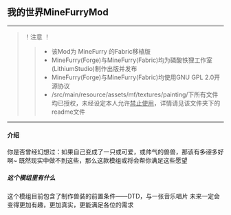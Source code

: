 ## 我的世界MineFurryMod

--- 

> ！注意 ！
>> * 该Mod为 MineFurry 的Fabric移植版
>> * MineFurry(Forge)与MineFurry(Fabric)均为磷酸铁狸工作室(LithiumStudio)制作出版并发布
>> * MineFurry(Forge)与MineFurry(Fabric)均使用GNU GPL 2.0开源协议
>> * /src/main/resource/assets/mf/textures/painting/下所有文件均已授权，未经设定本人允许<u>禁止使用</u>，详情请见该文件夹下的readme文件
---
#### 介绍
你是否曾经幻想过：如果自己变成了一只或可爱，或帅气的兽兽，那该有~~多涩~~多好啊~
既然现实中做不到这些，那么这款模组或将会帮你满足这些愿望

##### 这个模组里有什么
这个模组目前包含了制作兽装的前置条件——DTD，与一张音乐唱片
未来一定会变得更加有趣，更加真实，更能满足各位的需求